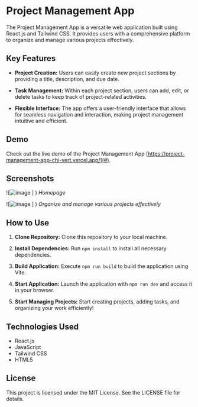 # Project Management App

The Project Management App is a versatile web application built using React.js and Tailwind CSS. It provides users with a comprehensive platform to organize and manage various projects effectively.

## Key Features

- **Project Creation:** Users can easily create new project sections by providing a title, description, and due date.
  
- **Task Management:** Within each project section, users can add, edit, or delete tasks to keep track of project-related activities.

- **Flexible Interface:** The app offers a user-friendly interface that allows for seamless navigation and interaction, making project management intuitive and efficient.

## Demo

Check out the live demo of the Project Management App [https://project-management-app-chi-vert.vercel.app/](#).

## Screenshots

![![image](https://github.com/shubhammjha22/Project-Management-App/assets/68507333/1ecae97e-4efe-4e17-98ae-f5912d43466e)
]
)
*Homepage*

![![image](https://github.com/shubhammjha22/Project-Management-App/assets/68507333/33b9df61-7745-4174-9a77-a7e247cf877c)
]
)
*Organize and manage various projects effectively*

## How to Use

1. **Clone Repository:** Clone this repository to your local machine.

2. **Install Dependencies:** Run `npm install` to install all necessary dependencies.

3. **Build Application:** Execute `npm run build` to build the application using Vite.

4. **Start Application:** Launch the application with `npm run dev` and access it in your browser.

5. **Start Managing Projects:** Start creating projects, adding tasks, and organizing your work efficiently!

## Technologies Used

- React.js
- JavaScript
- Tailwind CSS
- HTML5


## License

This project is licensed under the MIT License. See the LICENSE file for details.
